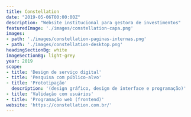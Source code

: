 ```yaml
---
title: Constellation
date: "2019-05-06T00:00:00Z"
description: "Website institucional para gestora de investimentos"
featuredImage: './images/constellation-capa.png'
images:
- path: './images/constellation-paginas-internas.png'
- path: './images/constellation-desktop.png'
headingSectionBg: white
imageSectionBg: light-grey
year: 2019
scope:
- title: 'Design de serviço digital'
- title: 'Pesquisa com público-alvo'
- title: 'Prototipação'
  description: '(design gráfico, design de interface e programação)'
- title: 'Validação com usuários'
- title: 'Programação web (frontend)'
website: 'https://constellation.com.br/'
---
```


